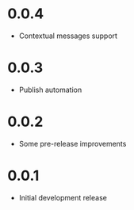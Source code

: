 # 0.0.4

* Contextual messages support

# 0.0.3

* Publish automation

# 0.0.2

* Some pre-release improvements

# 0.0.1

* Initial development release
